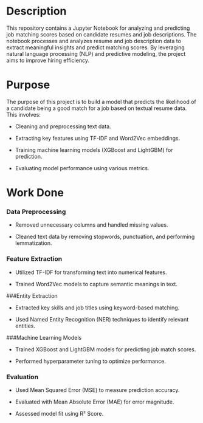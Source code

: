 

# Description

This repository contains a Jupyter Notebook for analyzing and predicting job matching scores based on candidate resumes and job descriptions. The notebook processes and analyzes resume and job description data to extract meaningful insights and predict matching scores. By leveraging natural language processing (NLP) and predictive modeling, the project aims to improve hiring efficiency.
# Purpose

The purpose of this project is to build a model that predicts the likelihood of a candidate being a good match for a job based on textual resume data. This involves:

- Cleaning and preprocessing text data.

- Extracting key features using TF-IDF and Word2Vec embeddings.

- Training machine learning models (XGBoost and LightGBM) for prediction.

- Evaluating model performance using various metrics.

# Work Done

### Data Preprocessing

- Removed unnecessary columns and handled missing values.

- Cleaned text data by removing stopwords, punctuation, and performing lemmatization.

### Feature Extraction

- Utilized TF-IDF for transforming text into numerical features.

- Trained Word2Vec models to capture semantic meanings in text.

###Entity Extraction

- Extracted key skills and job titles using keyword-based matching.

- Used Named Entity Recognition (NER) techniques to identify relevant entities.

###Machine Learning Models

- Trained XGBoost and LightGBM models for predicting job match scores.

- Performed hyperparameter tuning to optimize performance.

### Evaluation

- Used Mean Squared Error (MSE) to measure prediction accuracy.

- Evaluated with Mean Absolute Error (MAE) for error magnitude.

- Assessed model fit using R² Score.
